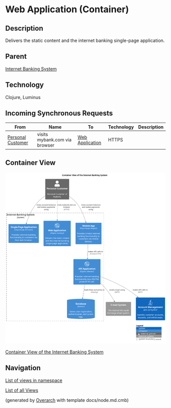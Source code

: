 
# Web Application (Container)
## Description
Delivers the static content and the internet banking single-page application.

## Parent
[Internet Banking System](../../../mybank/digital-banking/internet-banking-system/internet-banking-system.md)

## Technology
Clojure, Luminus
## Incoming Synchronous Requests 
| From | Name | To | Technology | Description |
|---|---|---|---|---|
| [Personal Customer](../../../mybank/personal-customer.md) | visits mybank.com via browser | [Web Application](../../../mybank/digital-banking/internet-banking-system/web-app.md) | HTTPS |  |

## Container View
![Container View of the Internet Banking System](../../../mybank/digital-banking/internet-banking-system/container-view.png)

[Container View of the Internet Banking System](../../../mybank/digital-banking/internet-banking-system/container-view.md)


## Navigation
[List of views in namespace](./views-in-namespace.md)

[List of all Views](../../../views.md)


(generated by [Overarch](https://github.com/soulspace-org/overarch) with template docs/node.md.cmb)
